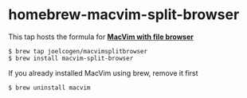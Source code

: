 # homebrew-macvim-split-browser

This tap hosts the formula for [**MacVim with file browser**](https://github.com/alloy/macvim/)

```
$ brew tap joelcogen/macvimsplitbrowser
$ brew install macvim-split-browser
```

If you already installed MacVim using brew, remove it first

```
$ brew uninstall macvim
```